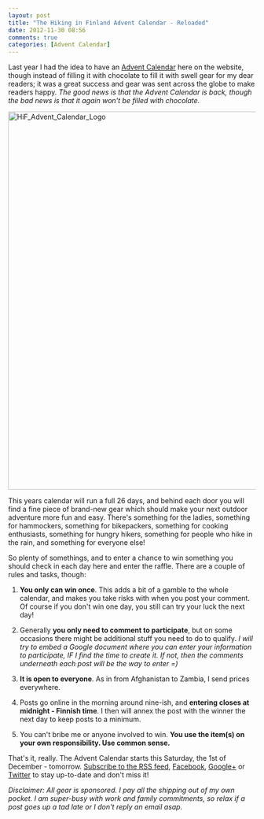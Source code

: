 ```yaml
---
layout: post
title: "The Hiking in Finland Advent Calendar - Reloaded"
date: 2012-11-30 08:56
comments: true
categories: [Advent Calendar]
---
```


Last year I had the idea to have an [Advent Calendar](http://hikinginfinland.com/2011/11/the-hiking-in-finland-advent-calendar.html) here on the website, though instead of filling it with chocolate to fill it with swell gear for my dear readers; it was a great success and gear was sent across the globe to make readers happy. *The good news is that the Advent Calendar is back, though the bad news is that it again won't be filled with chocolate.*

<a href="http://www.flickr.com/photos/hendrikmorkel/8230998731/" title="HiF_Advent_Calendar_Logo by HendrikMorkel, on Flickr"><img src="http://farm9.staticflickr.com/8350/8230998731_e265161b94_b.jpg" width="1024" height="768" alt="HiF_Advent_Calendar_Logo"></a>

<!-- more -->

This years calendar will run a full 26 days, and behind each door you will find a fine piece of brand-new gear which should make your next outdoor adventure more fun and easy. There's something for the ladies, something for hammockers, something for bikepackers, something for cooking enthusiasts, something for hungry hikers, something for people who hike in the rain, and something for everyone else! 

So plenty of somethings, and to enter a chance to win something you should check in each day here and enter the raffle. There are a couple of rules and tasks, though:

1. **You only can win once**. This adds a bit of a gamble to the whole calendar, and makes you take risks with when you post your comment. Of course if you don't win one day, you still can try your luck the next day!

2. Generally **you only need to comment to participate**, but on some occasions there might be additional stuff you need to do to qualify. *I will try to embed a Google document where you can enter your information to participate, IF I find the time to create it. If not, then the comments underneath each post will be the way to enter =)*

3. **It is open to everyone**. As in from Afghanistan to Zambia, I send prices everywhere.

4. Posts go online in the morning around nine-ish, and **entering closes at midnight - Finnish time**. I then will annex the post with the winner the next day to keep posts to a minimum.

6. You can't bribe me or anyone involved to win. **You use the item(s) on your own responsibility. Use common sense.**

That's it, really. The Advent Calendar starts this Saturday, the 1st of December - tomorrow. [Subscribe to the RSS feed](http://hikinginfinland.com/atom.xml), [Facebook](www.facebook.com/hikinginfinland), [Google+](https://plus.google.com/u/1/105082905705272949032/) or [Twitter](https://twitter.com/hendrikmorkel) to stay up-to-date and don't miss it!

*Disclaimer: All gear is sponsored. I pay all the shipping out of my own pocket. I am super-busy with work and family commitments, so relax if a post goes up a tad late or I don't reply an email asap.*